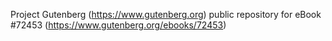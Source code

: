Project Gutenberg (https://www.gutenberg.org) public repository
for eBook #72453 (https://www.gutenberg.org/ebooks/72453)
